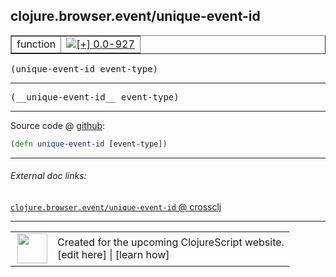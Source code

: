 ## clojure.browser.event/unique-event-id



 <table border="1">
<tr>
<td>function</td>
<td><a href="https://github.com/cljsinfo/cljs-api-docs/tree/0.0-927"><img valign="middle" alt="[+] 0.0-927" title="Added in 0.0-927" src="https://img.shields.io/badge/+-0.0--927-lightgrey.svg"></a> </td>
</tr>
</table>

<samp>(unique-event-id event-type)</samp><br>

---

 <samp>
(__unique-event-id__ event-type)<br>
</samp>

---







Source code @ [github]():

```clj
(defn unique-event-id [event-type])
```

<!--
Repo - tag - source tree - lines:

 <pre>

</pre>

-->

---



###### External doc links:

[`clojure.browser.event/unique-event-id` @ crossclj](http://crossclj.info/fun/clojure.browser.event.cljs/unique-event-id.html)<br>

---

 <table>
<tr><td>
<img valign="middle" align="right" width="48px" src="http://i.imgur.com/Hi20huC.png">
</td><td>
Created for the upcoming ClojureScript website.<br>
[edit here] | [learn how]
</td></tr></table>

[edit here]:https://github.com/cljsinfo/cljs-api-docs/blob/master/cljsdoc/clojure.browser.event/unique-event-id.cljsdoc
[learn how]:https://github.com/cljsinfo/cljs-api-docs/wiki/cljsdoc-files

<!--

This information was too distracting to show to readers, but I'll leave it
commented here since it is helpful to:

- pretty-print the data used to generate this document
- and show how to retrieve that data



The API data for this symbol:

```clj
{:ns "clojure.browser.event",
 :name "unique-event-id",
 :signature ["[event-type]"],
 :name-encode "unique-event-id",
 :history [["+" "0.0-927"]],
 :type "function",
 :full-name-encode "clojure.browser.event/unique-event-id",
 :source {:code "(defn unique-event-id [event-type])",
          :title "Source code",
          :repo "clojurescript",
          :tag "r1.8.51",
          :filename "src/main/cljs/clojure/browser/event.cljs",
          :lines [94],
          :url "https://github.com/clojure/clojurescript/blob/r1.8.51/src/main/cljs/clojure/browser/event.cljs#L94"},
 :usage ["(unique-event-id event-type)"],
 :full-name "clojure.browser.event/unique-event-id",
 :cljsdoc-url "https://github.com/cljsinfo/cljs-api-docs/blob/master/cljsdoc/clojure.browser.event/unique-event-id.cljsdoc"}

```

Retrieve the API data for this symbol:

```clj
;; from Clojure REPL
(require '[clojure.edn :as edn])
(-> (slurp "https://raw.githubusercontent.com/cljsinfo/cljs-api-docs/catalog/cljs-api.edn")
    (edn/read-string)
    (get-in [:symbols "clojure.browser.event/unique-event-id"]))
```

-->
